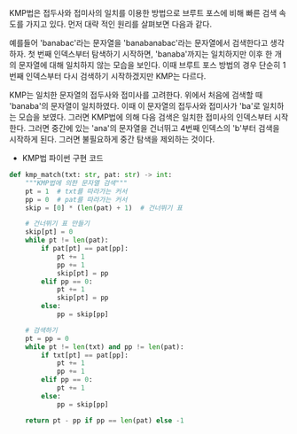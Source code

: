 KMP법은 접두사와 접미사의 일치를 이용한 방법으로 브루트 포스에 비해 빠른 검색 속도를 가지고 있다. 먼저 대략 적인 원리를 살펴보면 다음과 같다.

예를들어 'banabac'라는 문자열을 'banabanabac'라는 문자열에서 검색한다고 생각하자. 첫 번째 인덱스부터 탐색하기 시작하면, 'banaba'까지는 일치하지만 이후 한 개의 문자열에 대해 일치하지 않는 모습을 보인다. 이때 브루트 포스 방법의 경우 단순히 1번째 인덱스부터 다시 검색하기 시작하겠지만 KMP는 다르다.

KMP는 일치한 문자열의 접두사와 접미사를 고려한다. 위에서 처음에 검색할 때 'banaba'의 문자열이 일치하였다. 이때 이 문자열의 접두사와 접미사가 'ba'로 일치하는 모습을 보였다. 그러면 KMP법에 의해 다음 검색은 일치한 접미사의 인덱스부터 시작한다. 그러면 중간에 있는 'ana'의 문자열을 건너뛰고 4번째 인덱스의 'b'부터 검색을 시작하게 된다. 그러면 불필요하게 중간 탐색을 제외하는 것이다.

* KMP법 파이썬 구현 코드

```python
def kmp_match(txt: str, pat: str) -> int:
    """KMP법에 의한 문자열 검색"""
    pt = 1  # txt를 따라가는 커서
    pp = 0  # pat를 따라가는 커서
    skip = [0] * (len(pat) + 1)  # 건너뛰기 표

    # 건너뛰기 표 만들기
    skip[pt] = 0
    while pt != len(pat):
        if pat[pt] == pat[pp]:
            pt += 1
            pp += 1
            skip[pt] = pp
        elif pp == 0:
            pt += 1
            skip[pt] = pp
        else:
            pp = skip[pp]

    # 검색하기
    pt = pp = 0
    while pt != len(txt) and pp != len(pat):
        if txt[pt] == pat[pp]:
            pt += 1
            pp += 1
        elif pp == 0:
            pt += 1
        else:
            pp = skip[pp]

    return pt - pp if pp == len(pat) else -1
```